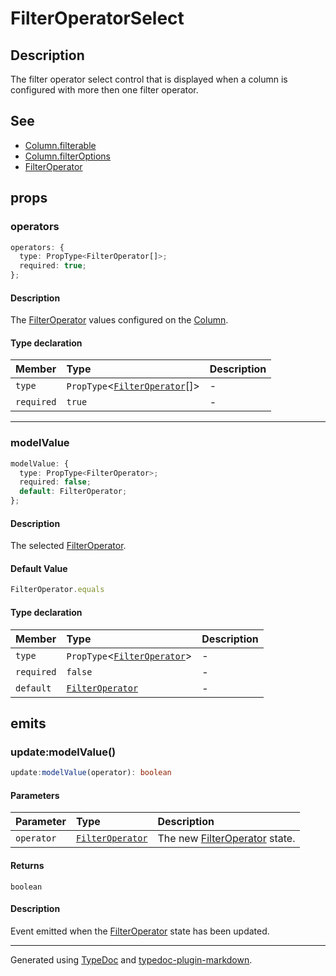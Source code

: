 # FilterOperatorSelect

## Description

The filter operator select control that is displayed when a column
is configured with more then one filter operator.

## See

 - [Column.filterable](../interfaces/Column.md)
 - [Column.filterOptions](../interfaces/Column.md)
 - [FilterOperator](../enumerations/FilterOperator.md)

## props

### operators

```ts
operators: {
  type: PropType<FilterOperator[]>;
  required: true;
};
```

#### Description

The [FilterOperator](../enumerations/FilterOperator.md) values configured on the [Column](../interfaces/Column.md).

#### Type declaration

| Member | Type | Description |
| :------ | :------ | :------ |
| `type` | `PropType`\<[`FilterOperator`](../enumerations/FilterOperator.md)[]\> | - |
| `required` | `true` | - |

***

### modelValue

```ts
modelValue: {
  type: PropType<FilterOperator>;
  required: false;
  default: FilterOperator;
};
```

#### Description

The selected [FilterOperator](../enumerations/FilterOperator.md).

#### Default Value

```ts
FilterOperator.equals
```

#### Type declaration

| Member | Type | Description |
| :------ | :------ | :------ |
| `type` | `PropType`\<[`FilterOperator`](../enumerations/FilterOperator.md)\> | - |
| `required` | `false` | - |
| `default` | [`FilterOperator`](../enumerations/FilterOperator.md) | - |

## emits

### update:modelValue()

```ts
update:modelValue(operator): boolean
```

#### Parameters

| Parameter | Type | Description |
| :------ | :------ | :------ |
| `operator` | [`FilterOperator`](../enumerations/FilterOperator.md) | The new [FilterOperator](../enumerations/FilterOperator.md) state. |

#### Returns

`boolean`

#### Description

Event emitted when the [FilterOperator](../enumerations/FilterOperator.md) state has been updated.

***

Generated using [TypeDoc](https://typedoc.org) and [typedoc-plugin-markdown](https://typedoc-plugin-markdown.org).
